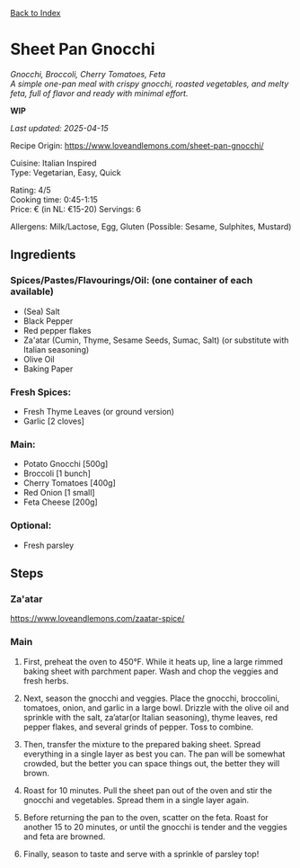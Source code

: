 [Back to Index](/index.md)

# Sheet Pan Gnocchi
*Gnocchi, Broccoli, Cherry Tomatoes, Feta*  
*A simple one-pan meal with crispy gnocchi, roasted vegetables, and melty feta, full of flavor and ready with minimal effort.*

**WIP**

*Last updated: 2025-04-15*

Recipe Origin: https://www.loveandlemons.com/sheet-pan-gnocchi/

Cuisine: Italian Inspired    
Type: Vegetarian, Easy, Quick

Rating: 4/5  
Cooking time: 0:45-1:15  
Price: € (in NL: €15-20)
Servings: 6  

Allergens: Milk/Lactose, Egg, Gluten (Possible: Sesame, Sulphites, Mustard)

## Ingredients
### Spices/Pastes/Flavourings/Oil: (one container of each available)
- (Sea) Salt
- Black Pepper
- Red pepper flakes
- Za'atar (Cumin, Thyme, Sesame Seeds, Sumac, Salt) (or substitute with Italian seasoning)
- Olive Oil
- Baking Paper

### Fresh Spices:
- Fresh Thyme Leaves (or ground version)
- Garlic [2 cloves]

### Main:
- Potato Gnocchi [500g]
- Broccoli [1 bunch]
- Cherry Tomatoes [400g]
- Red Onion [1 small]
- Feta Cheese [200g]

### Optional:
- Fresh parsley

## Steps

### Za'atar 
https://www.loveandlemons.com/zaatar-spice/

### Main

1. First, preheat the oven to 450°F. While it heats up, line a large rimmed baking sheet with parchment paper. Wash and chop the veggies and fresh herbs.

2. Next, season the gnocchi and veggies. Place the gnocchi, broccolini, tomatoes, onion, and garlic in a large bowl. Drizzle with the olive oil and sprinkle with the salt, za’atar(or Italian seasoning), thyme leaves, red pepper flakes, and several grinds of pepper. Toss to combine.

3. Then, transfer the mixture to the prepared baking sheet. Spread everything in a single layer as best you can. The pan will be somewhat crowded, but the better you can space things out, the better they will brown.

4. Roast for 10 minutes. Pull the sheet pan out of the oven and stir the gnocchi and vegetables. Spread them in a single layer again.

5. Before returning the pan to the oven, scatter on the feta. Roast for another 15 to 20 minutes, or until the gnocchi is tender and the veggies and feta are browned.

6. Finally, season to taste and serve with a sprinkle of parsley top!


<!-- ### A: (Main Prepping)



### B: (Main Cooking)
1. {insert step}

### C: (Optional extra)
1. {insert step} -->